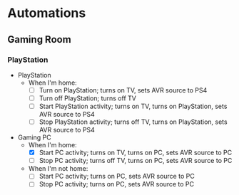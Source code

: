 # Automations

## Gaming Room

### PlayStation

- PlayStation
  - When I'm home:
    - [ ] Turn on PlayStation; turns on TV, sets AVR source to PS4
    - [ ] Turn off PlayStation; turns off TV
    - [ ] Start PlayStation activity; turns on TV, turns on PlayStation, sets AVR source to PS4
    - [ ] Stop PlayStation activity; turns off TV, turns on PlayStation, sets AVR source to PS4
- Gaming PC
  - When I'm home:
    - [x] Start PC activity; turns on TV, turns on PC, sets AVR source to PC
    - [ ] Stop PC activity; turns off TV, turns on PC, sets AVR source to PC
  - When I'm not home:
    - [ ] Start PC activity; turns on PC, sets AVR source to PC
    - [ ] Stop PC activity; turns on PC, sets AVR source to PC
